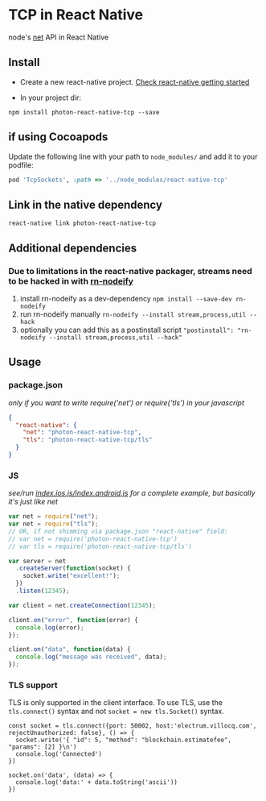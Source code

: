 # TCP in React Native

node's [net](https://nodejs.org/api/net.html) API in React Native

## Install

- Create a new react-native project. [Check react-native getting started](http://facebook.github.io/react-native/docs/getting-started.html#content)

- In your project dir:

```
npm install photon-react-native-tcp --save
```

## if using Cocoapods

Update the following line with your path to `node_modules/` and add it to your
podfile:

```ruby
pod 'TcpSockets', :path => '../node_modules/react-native-tcp'
```

## Link in the native dependency

```
react-native link photon-react-native-tcp
```

## Additional dependencies

### Due to limitations in the react-native packager, streams need to be hacked in with [rn-nodeify](https://www.npmjs.com/package/rn-nodeify)

1. install rn-nodeify as a dev-dependency
   `npm install --save-dev rn-nodeify`
2. run rn-nodeify manually
   `rn-nodeify --install stream,process,util --hack`
3. optionally you can add this as a postinstall script
   `"postinstall": "rn-nodeify --install stream,process,util --hack"`

## Usage

### package.json

_only if you want to write require('net') or require('tls') in your javascript_

```json
{
  "react-native": {
    "net": "photon-react-native-tcp",
    "tls": "photon-react-native-tcp/tls"
  }
}
```

### JS

_see/run [index.ios.js/index.android.js](examples/rctsockets) for a complete example, but basically it's just like net_

```js
var net = require("net");
var net = require("tls");
// OR, if not shimming via package.json "react-native" field:
// var net = require('photon-react-native-tcp')
// var tls = require('photon-react-native-tcp/tls')

var server = net
  .createServer(function(socket) {
    socket.write("excellent!");
  })
  .listen(12345);

var client = net.createConnection(12345);

client.on("error", function(error) {
  console.log(error);
});

client.on("data", function(data) {
  console.log("message was received", data);
});
```

### TLS support

TLS is only supported in the client interface. To use TLS, use the `tls.connect()`
syntax and not `socket = new tls.Socket()` syntax.

```
const socket = tls.connect({port: 50002, host:'electrum.villocq.com', rejectUnauthorized: false}, () => {
  socket.write('{ "id": 5, "method": "blockchain.estimatefee", "params": [2] }\n')
  console.log('Connected')
})

socket.on('data', (data) => {
  console.log('data:' + data.toString('ascii'))
})
```
